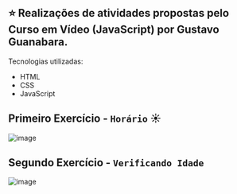 ## ⭐ Realizações de atividades propostas pelo Curso em Vídeo (JavaScript) por Gustavo Guanabara.

Tecnologias utilizadas:

- HTML
- CSS
- JavaScript

## Primeiro Exercício - `Horário` ☀️

![image](https://github.com/user-attachments/assets/0fa10f2d-213d-417c-a322-f885d0d62362)

## Segundo Exercício - `Verificando Idade`
![image](https://github.com/user-attachments/assets/70629599-70e0-47ad-b68b-aee44fc3823a)
